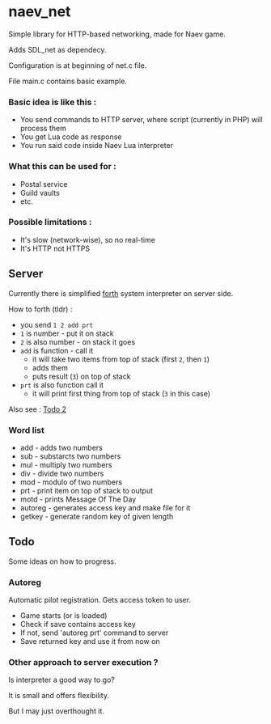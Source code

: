 # naev_net
Simple library for HTTP-based networking, made for Naev game.

Adds SDL_net as dependecy.

Configuration is at beginning of net.c file.

File main.c contains basic example.

### Basic idea is like this :
* You send commands to HTTP server, where script (currently in PHP) will process them
* You get Lua code as response
* You run said code inside Naev Lua interpreter

### What this can be used for :
* Postal service
* Guild vaults
* etc.

### Possible limitations :
* It's slow (network-wise), so no real-time
* It's HTTP not HTTPS

## Server
Currently there is simplified [forth](https://en.wikipedia.org/wiki/Forth_(programming_language)) system interpreter on server side.

How to forth (tldr) :
* you send `1 2 add prt`
* `1` is number - put it on stack
* `2` is also number - on stack it goes
* `add` is function - call it
  - it will take two items from top of stack (first `2`, then `1`)
  - adds them
  - puts result (`3`) on top of stack
* `prt` is also function call it
  - it will print first thing from top of stack (`3` in this case)

Also see : [Todo 2](#other-approach-to-server-execution-)

### Word list
* add - adds two numbers
* sub - substarcts two numbers
* mul - multiply two numbers
* div - divide two numbers
* mod - modulo of two numbers
* prt - print item on top of stack to output
* motd - prints Message Of The Day
* autoreg - generates access key and make file for it
* getkey - generate random key of given length

## Todo
Some ideas on how to progress. 

### Autoreg
Automatic pilot registration. Gets access token to user.
* Game starts (or is loaded)
* Check if save contains access key
* If not, send 'autoreg prt' command to server
* Save returned key and use it from now on

### Other approach to server execution ?
Is interpreter a good way to go?

It is small and offers flexibility.

But I may just overthought it.
